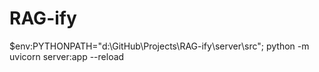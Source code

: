 # RAG-ify

$env:PYTHONPATH="d:\GitHub\Projects\RAG-ify\server\src"; python -m uvicorn server:app --reload